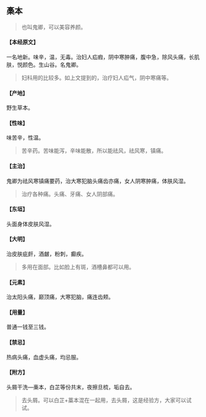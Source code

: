 ## 槀本

> 也叫鬼卿，可以美容养颜。

#### 【本经原文】
一名地新。味辛，温，无毒。治妇人疝瘕，阴中寒肿痛，腹中急，除风头痛，长肌肤，悦颜色。生山谷。名鬼卿。

> 妇科用的比较多。如上文提到的，治疗妇人疝气，阴中寒痛等。

#### 【产地】
野生草本。
#### 【性味】
味苦辛，性温。

> 苦辛药。苦味能泻，辛味能散，所以能祛风，祛风寒，镇痛。

#### 【主治】
鬼卿为祛风寒镇痛要药，治大寒犯脑头痛齿亦痛，女人阴寒肿痛，体肤风湿。

> 治疗各种痛。头痛、牙痛、女人阴部痛。

#### 【东垣】
头面身体皮肤风湿。
#### 【大明】
治皮肤疵皯，酒皻，粉刺，癫疾。

> 多用在面部。比如脸上有斑，酒槽鼻都可以用。

#### 【元素】
治太阳头痛，巅顶痛，大寒犯脑，痛连齿颊。
#### 【用量】
普通一钱至三钱。
#### 【禁忌】
热病头痛，血虚头痛，均忌服。
#### 【附方】
头屑干洗—槀本，白芷等份共末，夜擦旦梳，垢自去。

> 去头屑。可以白芷+藁本混在一起用，去头屑，这是经验方，大家可以试试。